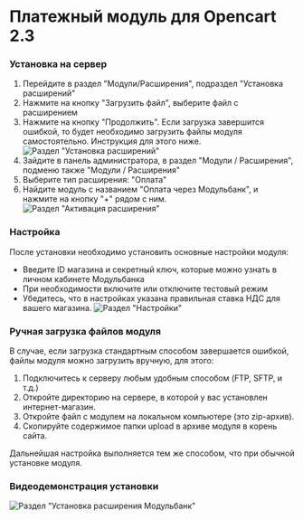 Платежный модуль для Opencart 2.3
=================================


### Установка на сервер


1. Перейдите в раздел "Модули/Расширения", подраздел "Установка расширений"
2. Нажмите на кнопку "Загрузить файл", выберите файл с расширением
3. Нажмите на кнопку "Продолжить". Если загрузка завершится ошибкой, то будет необходимо загрузить файлы модуля самостоятельно. Инструкция для этого ниже.
![Раздел "Установка расширений"](https://fpayments.github.io/screenshots/opencart2.3/extension-upload.png)
4. Зайдите в панель администратора, в раздел "Модули / Расширения", подменю также "Модули / Расширения"
5. Выберите тип расширения: "Оплата"
6. Найдите модуль с названием "Оплата через Модульбанк", и нажмите на кнопку "+" рядом с ним.
![Раздел "Активация расширения"](https://fpayments.github.io/screenshots/opencart2.3/extension-activate.png)

### Настройка

После установки необходимо установить основные настройки модуля:

  * Введите ID магазина и секретный ключ, которые можно узнать в личном кабинете Модульбанка
  * При необходимости включите или отключите тестовый режим
  * Убедитесь, что в настройках указана правильная ставка НДС для вашего магазина.
![Раздел "Настройки"](https://fpayments.github.io/screenshots/opencart2.3/settings.png)

### Ручная загрузка файлов модуля

В случае, если загрузка стандартным способом завершается ошибкой, файлы модуля можно загрузить вручную, для этого:

1. Подключитесь к серверу любым удобным способом (FTP, SFTP, и т.д.)
2. Откройте директорию на сервере, в которой у вас установлен интернет-магазин.
3. Откройте файл с модулем на локальном компьютере (это zip-архив).
4. Скопируйте содержимое папки upload в архиве модуля в корень сайта.

Дальнейшая настройка выполняется тем же способом, что при обычной установке модуля.


### Видеодемонстрация установки
![Раздел "Установка расширения Модульбанк"](https://fpayments.github.io/screenshots/opencart2.3/screencast.gif)
